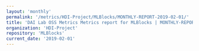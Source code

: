 ```yaml
---
layout: 'monthly'
permalink: '/metrics/HDI-Project/MLBlocks/MONTHLY-REPORT-2019-02-01/'
title: 'DAI Lab OSS Metrics Metrics report for MLBlocks | MONTHLY-REPORT-2019-02-01'
organization: 'HDI-Project'
repository: 'MLBlocks'
current_date: '2019-02-01'
---
```

